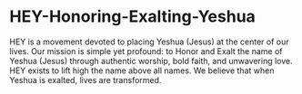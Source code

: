 # HEY-Honoring-Exalting-Yeshua
HEY is a movement devoted to placing Yeshua (Jesus) at the center of our lives. Our mission is simple yet profound: to Honor and Exalt the name of Yeshua (Jesus) through authentic worship, bold faith, and unwavering love.  HEY exists to lift high the name above all names. We believe that when Yeshua is exalted, lives are transformed.
